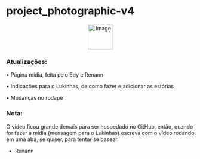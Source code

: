 # project_photographic-v4

<p align="center">
    <img src="https://newdoors1.weebly.com/uploads/1/2/4/2/124210107/whatsapp-image-2021-03-03-at-14-40-17-removebg-preview_orig.png" alt="Image" width="67" height="67" />
</p>

<h3> Atualizações: </h3>

• Página mídia, feita pelo Edy e Renann

• Indicações para o Lukinhas, de como fazer e adicionar as estórias

• Mudanças no rodapé

<h3> Nota: </h3>

O vídeo ficou grande demais para ser hospedado no GitHub, então, quando for fazer a mídia (mensagem para o Lukinhas) escreva com o vídeo rodando em uma aba, se quiser, para tentar se basear.






- Renann
